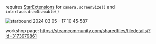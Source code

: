 requires [StarExtensions](https://github.com/StarExtensions/StarExtensions) for `camera.screenSize()` and `interface.drawDrawable()`

![starbound 2024 03 05 - 17 10 45 587](https://github.com/bongus-jive/dvd-logo/assets/27874300/90a63ba3-d850-46f1-9ac3-4024d9dcb05e)

workshop page: https://steamcommunity.com/sharedfiles/filedetails/?id=3173979861
